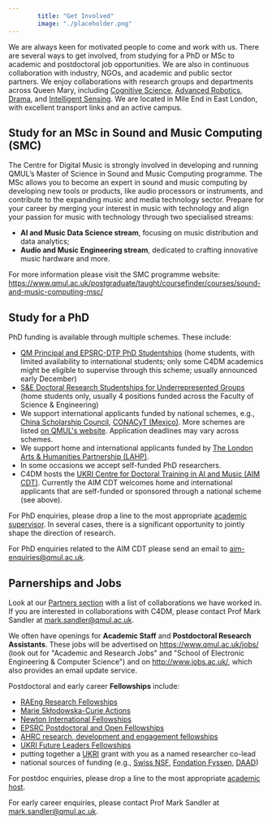 ```yaml
---
        title: "Get Involved"
        image: "./placeholder.png"
---
```


We are always keen for motivated people to come and work with us. There are several ways to get involved, from studying for a PhD or MSc to academic and postdoctoral job opportunities. We are also in continuous collaboration with industry, NGOs, and academic and public sector partners. We enjoy collaborations with research groups and departments across Queen Mary, including [Cognitive Science](http://cogsci.eecs.qmul.ac.uk/), [Advanced Robotics](https://www.robotics.qmul.ac.uk/), [Drama](https://www.qmul.ac.uk/sed/drama/), and [Intelligent Sensing](https://cis.eecs.qmul.ac.uk/). We are located in Mile End in East London, with excellent transport links and an active campus.

## Study for an MSc in Sound and Music Computing (SMC) 

The Centre for Digital Music is strongly involved in developing and running QMUL’s Master of Science in Sound and Music Computing programme. The MSc allows you to become an expert in sound and music computing by developing new tools or products, like audio processors or instruments, and contribute to the expanding music and media technology sector. Prepare for your career by merging your interest in music with technology and align your passion for music with technology through two specialised streams:  

- <b>AI and Music Data Science stream</b>, focusing on music distribution and data analytics;
- <b>Audio and Music Engineering stream</b>, dedicated to crafting innovative music hardware and more.

For more information please visit the SMC programme website: <a href="https://www.qmul.ac.uk/postgraduate/taught/coursefinder/courses/sound-and-music-computing-msc/" target="_blank" rel="noopener noreferrer">https://www.qmul.ac.uk/postgraduate/taught/coursefinder/courses/sound-and-music-computing-msc/</a>

## Study for a PhD 

<!-- The Centre for Digital Music at Queen Mary University of London is a world-leading research group in the field of Music & Audio Technology. Our research covers everything in digital music and audio: from analysis, understanding and retrieval to delivery, synthesis, sound rendering, music interaction and digital musical instruments. The Centre has invested more than £6M in new state-of-the-art studios and computing facilities. -->

<!-- Some funding opportunities:

- AIM CDT: The Centre for Digital Music hosts the UKRI Centre for Doctoral Training in Artificial Intelligence and Music (AIM), which will offer 12+ fully funded PhD studentships for September 2023 start. The application deadline is on 31st January 2023 and applicants should follow the guidelines that can be found at: <a href="https://www.aim.qmul.ac.uk/" target="_blank" rel="noopener noreferrer" >https://www.aim.qmul.ac.uk/</a>.
- QMUL studentships: The Centre for Digital Music is part of the School of Electronic Engineering and Computer Science, which has a number of fully-funded PhD Studentships that cover fees and maintenance for UK, EU, and international students. The application deadline is on 31st January 2023 for September 2023 entry. Applicants should follow the guidelines found at <a href="https://eecs.qmul.ac.uk/phd/phd-studentships/" target="_blank" rel="noopener noreferrer" >http://eecs.qmul.ac.uk/phd/phd-studentships/</a>.
- CSC studentships: The Centre for Digital Music supports applicants funded by the China Scholarship Council, and the university offers tuition fee waivers for CSC applicants. The application deadline is on 31st January 2023 for September 2023 entry. Applicants should follow the guidelines found at <a href="http://eecs.qmul.ac.uk/phd/phd-studentships/" target="_blank" rel="noopener noreferrer" >http://eecs.qmul.ac.uk/phd/phd-studentships/</a>. -->

PhD funding is available through multiple schemes. These include:

- [QM Principal and EPSRC-DTP PhD Studentships](http://www.eecs.qmul.ac.uk/phd/phd-studentships/qm-principal-epsrc-dtp-phd-studentships/principal-and-epsrc-dtp-phd-studentships) (home students, with limited availability to international students; only some C4DM academics might be eligible to supervise through this scheme; usually announced early December) 
- [S&E Doctoral Research Studentships for Underrepresented Groups](http://www.eecs.qmul.ac.uk/phd/phd-studentships/se-doctoral-research-studentships-202425-for-underrepresented-groups/) (home students only, usually 4 positions funded across the Faculty of Science & Engineering)
- We support international applicants funded by national schemes, e.g., [China Scholarship Council](https://www.qmul.ac.uk/scholarships/items/china-scholarship-council-scholarships.html), [CONACyT (Mexico)](https://www.qmul.ac.uk/scholarships/items/conacyt-scholarships.html). More schemes are listed [on QMUL's website](https://www.qmul.ac.uk/postgraduate/research/funding_phd/studentships/). Application deadlines may vary across schemes.
- We support home and international applicants funded by [The London Arts & Humanities Partnership (LAHP)](https://www.lahp.ac.uk/prospective-students/).
- In some occasions we accept self-funded PhD researchers.
- C4DM hosts the [UKRI Centre for Doctoral Training in AI and Music (AIM CDT)](https://aim.qmul.ac.uk/). Currently the AIM CDT welcomes home and international applicants that are self-funded or sponsored through a national scheme (see above).

<!-- **Informal enquiries** -->

For PhD enquiries, please drop a line to the most appropriate <a href="https://www.c4dm.eecs.qmul.ac.uk/people/">academic supervisor</a>. In several cases, there is a significant opportunity to jointly shape the direction of research.

For PhD enquiries related to the AIM CDT please send an email to <a href="mailto:aim-enquiries@qmul.ac.uk">aim-enquiries@qmul.ac.uk</a>. 

## Parnerships and Jobs 

Look at our <a href="https://www.c4dm.eecs.qmul.ac.uk/partners/">Partners section</a> with a list of collaborations we have worked in. If you are interested in collaborations with C4DM, please contact Prof Mark Sandler at <a href="mailto:mark.sandler@qmul.ac.uk">mark.sandler@qmul.ac.uk</a>.

We often have openings for <b>Academic Staff</b> and <b>Postdoctoral Research Assistants</b>. These jobs will be advertised on <a href="https://www.qmul.ac.uk/jobs/" target="_blank" rel="noopener noreferrer">https://www.qmul.ac.uk/jobs/</a> (look out for "Academic and Research Jobs" and "School of Electronic Engineering & Computer Science") and on <a href="http://www.jobs.ac.uk/" target="_blank" rel="noopener noreferrer">http://www.jobs.ac.uk/</a>, which also provides an email update service.

Postdoctoral and early career <b>Fellowships</b> include:

- [RAEng Research Fellowships](https://raeng.org.uk/research-fellowships)
- [Marie Skłodowska-Curie Actions](https://marie-sklodowska-curie-actions.ec.europa.eu/actions/postdoctoral-fellowships)
- [Newton International Fellowships](https://royalsociety.org/grants-schemes-awards/grants/newton-international/)
- [EPSRC Postdoctoral and Open Fellowships](https://www.ukri.org/publications/post-doctoral-and-open-fellowships/)
- [AHRC research, development and engagement fellowships](https://www.ukri.org/opportunity/ahrc-research-development-and-engagement-fellowships-early-career-researchers-ecr-route/)
- [UKRI Future Leaders Fellowships](https://www.ukri.org/what-we-do/developing-people-and-skills/future-leaders-fellowships/)
- putting together a [UKRI](https://www.ukri.org/opportunity/) grant with you as a named researcher co-lead
- national sources of funding (e.g., [Swiss NSF](https://www.snf.ch/en), [Fondation Fyssen](https://www.fondationfyssen.fr/en/), [DAAD](https://www.daad.de/de/))

For postdoc enquiries, please drop a line to the most appropriate <a href="https://www.c4dm.eecs.qmul.ac.uk/people/">academic host</a>. 

For early career enquiries, please contact Prof Mark Sandler at <a href="mailto:mark.sandler@qmul.ac.uk">mark.sandler@qmul.ac.uk</a>. 
